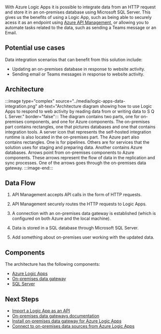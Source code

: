 With Azure Logic Apps it is possible to integrate data from an HTTP request and store it in an on-premises database using Microsoft SQL Server. This gives us the benefits of using a Logic App, such as being able to securely acess it as an endpoint using [Azure API Management][Azure API Management], or allowing you to automate tasks related to the data, such as sending a Teams message or an Email. 

## Potential use cases

Data integration scenarios that can benefit from this solution include:

- Updating an on-premises database in response to website activity.
- Sending email or Teams messages in response to website activity.

## Architecture

:::image type="complex" source="../media/logic-apps-data-integration.png" alt-text="Architecture diagram showing how to use Logic Apps to respond to web activity by reading data from or writing data to S Q L Server." border="false":::
   The diagram contains two parts, one for on-premises components, and one for Azure components. The on-premises part contains rectangles, one that pictures databases and one that contains integration tools. A server icon that represents the self-hosted integration runtime is also located in the on-premises part. The Azure part also contains rectangles. One is for pipelines. Others are for services that the solution uses for staging and preparing data. Another contains Azure databases. Arrows point from on-premises components to Azure components. These arrows represent the flow of data in the replication and sync processes. One of the arrows goes through the on-premises data gateway.
:::image-end:::

## Data Flow

1. API Management accepts API calls in the form of HTTP requests.

1. API Management securely routes the HTTP requests to Logic Apps.

1. A connection with an on-premises data gateway is established (which is configured on both Azure and the local machine).

1. Data is stored in a SQL database through Microsoft SQL Server.

1. Add something about on-premises user working with the updated data.

## Components

The architecture has the following components:

- [Azure Logic Apps][Azure Logic Apps]
- [On-premises data gateway][On-premises data gateway]
- [SQL Server][SQL Server]

## Next Steps
- [Import a Logic App as an API][Import a Logic App as an API]
- [On-premises data gateways documentation][On-premises data gateways documentation]
- [Install on-premises data gateway for Azure Logic Apps][Install on-premises data gateway for Azure Logic Apps]
- [Connect to on-premises data sources from Azure Logic Apps][Connect to on-premises data sources from Azure Logic Apps]

[Azure API Management]: https://azure.microsoft.com/services/api-management/
[Azure Logic Apps]: https://docs.microsoft.com/azure/logic-apps/quickstart-create-first-logic-app-workflow
[Connect to on-premises data sources from Azure Logic Apps]: https://docs.microsoft.com/azure/logic-apps/logic-apps-gateway-connection
[Import a Logic App as an API]: https://docs.microsoft.com/azure/api-management/import-logic-app-as-api
[Install on-premises data gateway for Azure Logic Apps]: https://docs.microsoft.com/azure/logic-apps/logic-apps-gateway-install
[On-premises data gateway]: https://docs.microsoft.com/power-bi/connect-data/service-gateway-onprem
[On-premises data gateways documentation]: https://docs.microsoft.com/data-integration/gateway/
[SQL Server]: https://docs.microsoft.com/sql/?view=sql-server-ver15